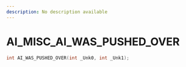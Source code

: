 ```yaml
---
description: No description available 
---
```


# AI_MISC\_AI_WAS_PUSHED_OVER

```cpp
int AI_WAS_PUSHED_OVER(int _Unk0, int _Unk1);
```